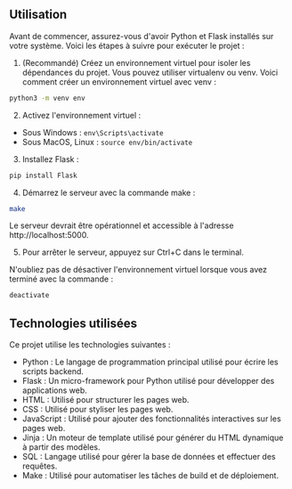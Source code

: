 ## Utilisation

Avant de commencer, assurez-vous d'avoir Python et Flask installés sur votre système. Voici les étapes à suivre pour exécuter le projet :

1. (Recommandé) Créez un environnement virtuel pour isoler les dépendances du projet. Vous pouvez utiliser virtualenv ou venv. Voici comment créer un environnement virtuel avec venv :

```sh
python3 -m venv env
```

2. Activez l'environnement virtuel :

* Sous Windows : `env\Scripts\activate`
* Sous MacOS, Linux : `source env/bin/activate`

3. Installez Flask :


```sh
pip install Flask
```

4. Démarrez le serveur avec la commande make :

```sh
make
```

Le serveur devrait être opérationnel et accessible à l'adresse http://localhost:5000.

5. Pour arrêter le serveur, appuyez sur Ctrl+C dans le terminal.

N'oubliez pas de désactiver l'environnement virtuel lorsque vous avez terminé avec la commande :

```sh
deactivate
```

## Technologies utilisées

Ce projet utilise les technologies suivantes :

* Python : Le langage de programmation principal utilisé pour écrire les scripts backend.
* Flask : Un micro-framework pour Python utilisé pour développer des applications web.
* HTML : Utilisé pour structurer les pages web.
* CSS : Utilisé pour styliser les pages web.
* JavaScript : Utilisé pour ajouter des fonctionnalités interactives sur les pages web.
* Jinja : Un moteur de template utilisé pour générer du HTML dynamique à partir des modèles.
* SQL : Langage utilisé pour gérer la base de données et effectuer des requêtes.
* Make : Utilisé pour automatiser les tâches de build et de déploiement.


